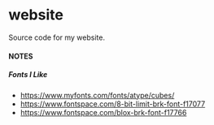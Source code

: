 # website
Source code for my website.

#### NOTES
##### Fonts I Like
* https://www.myfonts.com/fonts/atype/cubes/
* https://www.fontspace.com/8-bit-limit-brk-font-f17077
* https://www.fontspace.com/blox-brk-font-f17766
